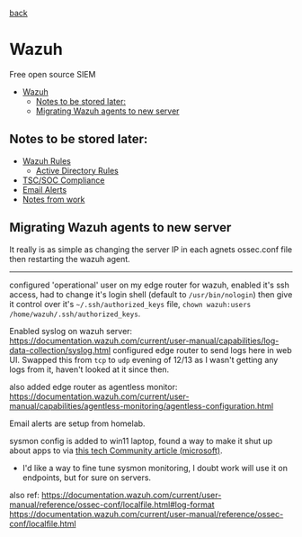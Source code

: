 [back](../README.md)

# Wazuh

Free open source SIEM

- [Wazuh](#wazuh)
  - [Notes to be stored later:](#notes-to-be-stored-later)
  - [Migrating Wazuh agents to new server](#migrating-wazuh-agents-to-new-server)

## Notes to be stored later: 

- [Wazuh Rules](./rules.md)
  - [Active Directory Rules](./AD_rules.md)
- [TSC/SOC Compliance](./TSC-SOC.md)
- [Email Alerts](./Email_Alerts.md)
- [Notes from work](./Notes.md)

## Migrating Wazuh agents to new server

It really is as simple as changing the server IP in each agnets ossec.conf file then restarting the wazuh agent. 

---

configured 'operational' user on my edge router for wazuh, enabled it's ssh access, had to change it's login shell (default to `/usr/bin/nologin`) then give it control over it's `~/.ssh/authorized_keys` file, `chown wazuh:users /home/wazuh/.ssh/authorized_keys`.

Enabled syslog on wazuh server: https://documentation.wazuh.com/current/user-manual/capabilities/log-data-collection/syslog.html
configured edge router to send logs here in web UI. Swapped this from `tcp` to `udp` evening of 12/13 as I wasn't getting any logs from it, haven't looked at it since then. 

also added edge router as agentless monitor: https://documentation.wazuh.com/current/user-manual/capabilities/agentless-monitoring/agentless-configuration.html

Email alerts are setup from homelab. 

sysmon config is added to win11 laptop, found a way to make it shut up about apps to via [this tech Community article (microsoft)](https://techcommunity.microsoft.com/t5/sysinternals-blog/sysmon-the-rules-about-rules/ba-p/733649). 
- I'd like a way to fine tune sysmon monitoring, I doubt work will use it on endpoints, but for sure on servers. 

also ref: 
https://documentation.wazuh.com/current/user-manual/reference/ossec-conf/localfile.html#log-format
https://documentation.wazuh.com/current/user-manual/reference/ossec-conf/localfile.html
